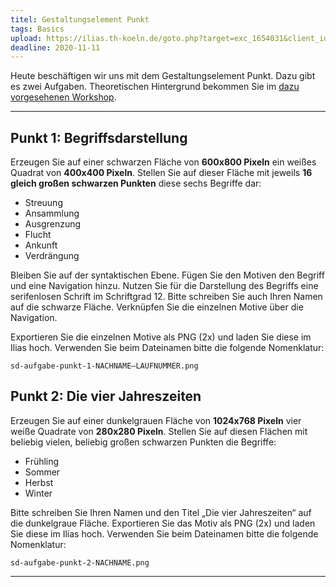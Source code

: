 ```yaml
---
titel: Gestaltungselement Punkt
tags: Basics
upload: https://ilias.th-koeln.de/goto.php?target=exc_1654031&client_id=ILIAS_FH_Koeln
deadline: 2020-11-11
---
```


Heute beschäftigen wir uns mit dem Gestaltungselement Punkt. Dazu gibt es zwei Aufgaben. Theoretischen Hintergrund bekommen Sie im [dazu vorgesehenen Workshop](/mi-bachelor-screendesign/lehrveranstaltungen/020-workshop-punkt-linie/).

---

## Punkt 1: Begriffsdarstellung

Erzeugen Sie auf einer schwarzen Fläche von **600x800 Pixeln** ein weißes Quadrat von **400x400 Pixeln**. Stellen Sie auf dieser Fläche mit jeweils **16 gleich großen schwarzen Punkten** diese sechs Begriffe dar:

 - Streuung
 - Ansammlung
 - Ausgrenzung
 - Flucht
 - Ankunft
 - Verdrängung
 
Bleiben Sie auf der syntaktischen Ebene. Fügen Sie den Motiven den Begriff und eine Navigation hinzu. Nutzen Sie für die Darstellung des Begriffs eine serifenlosen Schrift im Schriftgrad 12. Bitte schreiben Sie auch Ihren Namen auf die schwarze Fläche. Verknüpfen Sie die einzelnen Motive über die Navigation.

Exportieren Sie die einzelnen Motive als PNG (2x) und laden Sie diese im Ilias hoch. Verwenden Sie beim Dateinamen bitte die folgende Nomenklatur: 

```sd-aufgabe-punkt-1-NACHNAME–LAUFNUMMER.png```

## Punkt 2: Die vier Jahreszeiten

Erzeugen Sie auf einer dunkelgrauen Fläche von **1024x768 Pixeln** vier weiße Quadrate von **280x280 Pixeln**. Stellen Sie auf diesen Flächen mit beliebig vielen, beliebig großen schwarzen Punkten die Begriffe:
 - Frühling
 - Sommer
 - Herbst
 - Winter

Bitte schreiben Sie Ihren Namen und den Titel „Die vier Jahreszeiten“ auf die dunkelgraue Fläche. Exportieren Sie das Motiv als PNG (2x) und laden Sie diese im Ilias hoch. Verwenden Sie beim Dateinamen bitte die folgende Nomenklatur: 

```sd-aufgabe-punkt-2-NACHNAME.png```

---